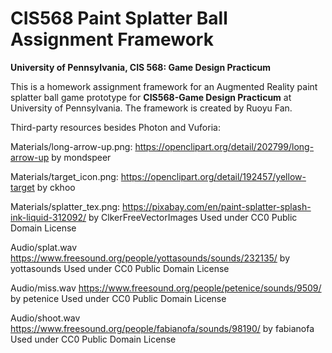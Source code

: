 CIS568 Paint Splatter Ball Assignment Framework
======================

**University of Pennsylvania, CIS 568: Game Design Practicum**


This is a homework assignment framework for an Augmented Reality paint splatter
ball game prototype for __CIS568-Game Design Practicum__ at University of Pennsylvania.
The framework is created by Ruoyu Fan.

Third-party resources besides Photon and Vuforia:

Materials/long-arrow-up.png:
	https://openclipart.org/detail/202799/long-arrow-up
	by mondspeer

Materials/target_icon.png:
	https://openclipart.org/detail/192457/yellow-target
	by ckhoo

Materials/splatter_tex.png:
    https://pixabay.com/en/paint-splatter-splash-ink-liquid-312092/
	by ClkerFreeVectorImages
	Used under CC0 Public Domain License

Audio/splat.wav
    https://www.freesound.org/people/yottasounds/sounds/232135/
	by yottasounds
	Used under CC0 Public Domain License

Audio/miss.wav
	https://www.freesound.org/people/petenice/sounds/9509/
	by petenice
	Used under CC0 Public Domain License

Audio/shoot.wav
	https://www.freesound.org/people/fabianofa/sounds/98190/
	by fabianofa
	Used under CC0 Public Domain License
